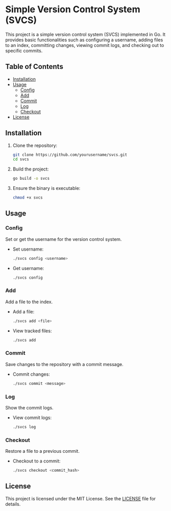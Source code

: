 # Simple Version Control System (SVCS)

This project is a simple version control system (SVCS) implemented in Go. It provides basic functionalities such as configuring a username, adding files to an index, committing changes, viewing commit logs, and checking out to specific commits.

## Table of Contents
- [Installation](#installation)
- [Usage](#usage)
  - [Config](#config)
  - [Add](#add)
  - [Commit](#commit)
  - [Log](#log)
  - [Checkout](#checkout)
- [License](#license)

## Installation

1. Clone the repository:
    ```sh
    git clone https://github.com/yourusername/svcs.git
    cd svcs
    ```

2. Build the project:
    ```sh
    go build -o svcs
    ```

3. Ensure the binary is executable:
    ```sh
    chmod +x svcs
    ```

## Usage

### Config

Set or get the username for the version control system.

- Set username:
    ```sh
    ./svcs config <username>
    ```

- Get username:
    ```sh
    ./svcs config
    ```

### Add

Add a file to the index.

- Add a file:
    ```sh
    ./svcs add <file>
    ```

- View tracked files:
    ```sh
    ./svcs add
    ```

### Commit

Save changes to the repository with a commit message.

- Commit changes:
    ```sh
    ./svcs commit <message>
    ```

### Log

Show the commit logs.

- View commit logs:
    ```sh
    ./svcs log
    ```

### Checkout

Restore a file to a previous commit.

- Checkout to a commit:
    ```sh
    ./svcs checkout <commit_hash>
    ```

## License

This project is licensed under the MIT License. See the [LICENSE](LICENSE) file for details.
